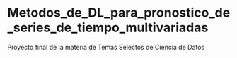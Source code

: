# Metodos_de_DL_para_pronostico_de_series_de_tiempo_multivariadas
 Proyecto final de la materia de Temas Selectos de Ciencia de Datos
